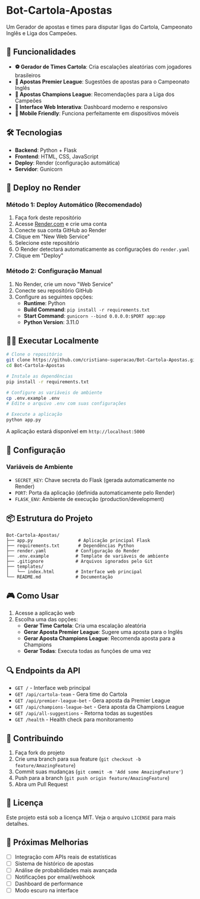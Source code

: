 # Bot-Cartola-Apostas

Um Gerador de apostas e times para disputar ligas do Cartola, Campeonato Inglês e Liga dos Campeões.

## 🚀 Funcionalidades

- **⚽ Gerador de Times Cartola**: Cria escalações aleatórias com jogadores brasileiros
- **🏴󠁧󠁢󠁥󠁮󠁧󠁿 Apostas Premier League**: Sugestões de apostas para o Campeonato Inglês
- **🌟 Apostas Champions League**: Recomendações para a Liga dos Campeões
- **🎯 Interface Web Interativa**: Dashboard moderno e responsivo
- **📱 Mobile Friendly**: Funciona perfeitamente em dispositivos móveis

## 🛠️ Tecnologias

- **Backend**: Python + Flask
- **Frontend**: HTML, CSS, JavaScript
- **Deploy**: Render (configuração automática)
- **Servidor**: Gunicorn

## 🚀 Deploy no Render

### Método 1: Deploy Automático (Recomendado)

1. Faça fork deste repositório
2. Acesse [Render.com](https://render.com) e crie uma conta
3. Conecte sua conta GitHub ao Render
4. Clique em "New Web Service"
5. Selecione este repositório
6. O Render detectará automaticamente as configurações do `render.yaml`
7. Clique em "Deploy"

### Método 2: Configuração Manual

1. No Render, crie um novo "Web Service"
2. Conecte seu repositório GitHub
3. Configure as seguintes opções:
   - **Runtime**: Python
   - **Build Command**: `pip install -r requirements.txt`
   - **Start Command**: `gunicorn --bind 0.0.0.0:$PORT app:app`
   - **Python Version**: 3.11.0

## 🏃‍♂️ Executar Localmente

```bash
# Clone o repositório
git clone https://github.com/cristiano-superacao/Bot-Cartola-Apostas.git
cd Bot-Cartola-Apostas

# Instale as dependências
pip install -r requirements.txt

# Configure as variáveis de ambiente
cp .env.example .env
# Edite o arquivo .env com suas configurações

# Execute a aplicação
python app.py
```

A aplicação estará disponível em `http://localhost:5000`

## 🔧 Configuração

### Variáveis de Ambiente

- `SECRET_KEY`: Chave secreta do Flask (gerada automaticamente no Render)
- `PORT`: Porta da aplicação (definida automaticamente pelo Render)
- `FLASK_ENV`: Ambiente de execução (production/development)

## 📦 Estrutura do Projeto

```
Bot-Cartola-Apostas/
├── app.py                 # Aplicação principal Flask
├── requirements.txt       # Dependências Python
├── render.yaml           # Configuração do Render
├── .env.example          # Template de variáveis de ambiente
├── .gitignore            # Arquivos ignorados pelo Git
├── templates/
│   └── index.html        # Interface web principal
└── README.md             # Documentação
```

## 🎮 Como Usar

1. Acesse a aplicação web
2. Escolha uma das opções:
   - **Gerar Time Cartola**: Cria uma escalação aleatória
   - **Gerar Aposta Premier League**: Sugere uma aposta para o Inglês
   - **Gerar Aposta Champions League**: Recomenda aposta para a Champions
   - **Gerar Todas**: Executa todas as funções de uma vez

## 🔍 Endpoints da API

- `GET /` - Interface web principal
- `GET /api/cartola-team` - Gera time do Cartola
- `GET /api/premier-league-bet` - Gera aposta da Premier League
- `GET /api/champions-league-bet` - Gera aposta da Champions League
- `GET /api/all-suggestions` - Retorna todas as sugestões
- `GET /health` - Health check para monitoramento

## 🤝 Contribuindo

1. Faça fork do projeto
2. Crie uma branch para sua feature (`git checkout -b feature/AmazingFeature`)
3. Commit suas mudanças (`git commit -m 'Add some AmazingFeature'`)
4. Push para a branch (`git push origin feature/AmazingFeature`)
5. Abra um Pull Request

## 📄 Licença

Este projeto está sob a licença MIT. Veja o arquivo `LICENSE` para mais detalhes.

## 🎯 Próximas Melhorias

- [ ] Integração com APIs reais de estatísticas
- [ ] Sistema de histórico de apostas
- [ ] Análise de probabilidades mais avançada
- [ ] Notificações por email/webhook
- [ ] Dashboard de performance
- [ ] Modo escuro na interface
